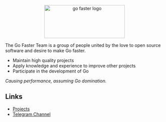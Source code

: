 <p align="center">
<a href="https://go-faster.org"><img src="./profile/logo_borderless.svg" width="256" height="105" alt="go faster logo"></a>
</p>

The Go Faster Team is a group of people united by the love to open source software and desire to make Go faster.

- Maintain high quality projects
- Apply knowledge and experience to improve other projects
- Participate in the development of Go

*Causing performance, assuming Go domination.*

## Links

- [Projects](https://go-faster.org/docs/projects/)
- [Telegram Channel](https://t.me/go_faster_dev)
